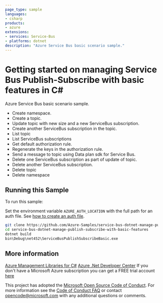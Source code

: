 ```yaml
---
page_type: sample
languages:
- csharp
products:
- azure
extensions:
- services: Service-Bus
- platforms: dotnet
description: "Azure Service Bus basic scenario sample."
---
```


# Getting started on managing Service Bus Publish-Subscribe with basic features in C#

 Azure Service Bus basic scenario sample.
 - Create namespace.
 - Create a topic.
 - Update topic with new size and a new ServiceBus subscription.
 - Create another ServiceBus subscription in the topic.
 - List topic
 - List ServiceBus subscriptions
 - Get default authorization rule.
 - Regenerate the keys in the authorization rule.
 - Send a message to topic using Data plan sdk for Service Bus.
 - Delete one ServiceBus subscription as part of update of topic.
 - Delete another ServiceBus subscription.
 - Delete topic
 - Delete namespace


## Running this Sample ##

To run this sample:

Set the environment variable `AZURE_AUTH_LOCATION` with the full path for an auth file. See [how to create an auth file](https://github.com/Azure/azure-libraries-for-net/blob/master/AUTH.md).

```bash
git clone https://github.com/Azure-Samples/service-bus-dotnet-manage-publish-subscribe-with-basic-features.git
cd service-bus-dotnet-manage-publish-subscribe-with-basic-features
dotnet build
bin\Debug\net452\ServiceBusPublishSubscribeBasic.exe
```

## More information ##

[Azure Management Libraries for C#](https://github.com/Azure/azure-sdk-for-net/tree/Fluent)
[Azure .Net Developer Center](https://azure.microsoft.com/en-us/develop/net/)
If you don't have a Microsoft Azure subscription you can get a FREE trial account [here](http://go.microsoft.com/fwlink/?LinkId=330212)

This project has adopted the [Microsoft Open Source Code of Conduct](https://opensource.microsoft.com/codeofconduct/). For more information see the [Code of Conduct FAQ](https://opensource.microsoft.com/codeofconduct/faq/) or contact [opencode@microsoft.com](mailto:opencode@microsoft.com) with any additional questions or comments.
